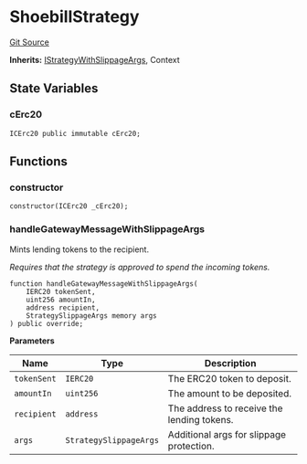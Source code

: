 # ShoebillStrategy
[Git Source](https://github.com/bob-collective/bob/blob/master/src/gateway/strategy/ShoebillStrategy.sol)

**Inherits:**
[IStrategyWithSlippageArgs](../../gateway/IStrategy.sol/abstract.IStrategyWithSlippageArgs.md), Context


## State Variables
### cErc20

```solidity
ICErc20 public immutable cErc20;
```


## Functions
### constructor


```solidity
constructor(ICErc20 _cErc20);
```

### handleGatewayMessageWithSlippageArgs

Mints lending tokens to the recipient.

*Requires that the strategy is approved to spend the incoming tokens.*


```solidity
function handleGatewayMessageWithSlippageArgs(
    IERC20 tokenSent,
    uint256 amountIn,
    address recipient,
    StrategySlippageArgs memory args
) public override;
```
**Parameters**

|Name|Type|Description|
|----|----|-----------|
|`tokenSent`|`IERC20`|The ERC20 token to deposit.|
|`amountIn`|`uint256`|The amount to be deposited.|
|`recipient`|`address`|The address to receive the lending tokens.|
|`args`|`StrategySlippageArgs`|Additional args for slippage protection.|


